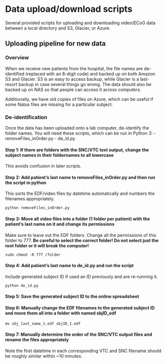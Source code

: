 # Data upload/download scripts

Several provided scripts for uploading and downloading video/ECoG data between a local directory and S3, Glacier, or Azure.

## Uploading pipeline for new data


### Overview

When we receive new patients from the hospital, the file names are de-identified (replaced with an 8-digit code) and backed up on both Amazon S3 and Glacier. S3 is an easy to access backup, while Glacier is a last-resort backup in case several things go wrong. The data should also be backed up on NAS so that people can access it across computers.

Additionally, we have old copies of files on Azure, which can be useful if some Natus files are missing for a particular subject.

### De-identification

Once the data has been uploaded onto a lab computer, de-identify the folder names. You will need these scripts, which can be run in Python 3:
    - removeFiles_inOrder.py
    - de_id.py

#### Step 1: If there are folders with the SNC/VTC text output, change the subject names in their foldernames to all lowercase
This avoids confusion in later scripts.

#### Step 2: Add patient’s last name to removeFiles_inOrder.py and then run the script in python 
This sorts the EDF/video files by datetime automatically and numbers the filenames appropriately.
```
python removeFiles_inOrder.py
```

#### Step 3: Move all **video** files into a folder (1 folder per patient) with the patient’s last name on it and change its permissions
Make sure to leave out the EDF folders.
Change all the permissions of this folder to 777. **Be careful to select the correct folder! Do not select just the root folder or it will break the computer!**
```
sudo chmod -R 777 /folder
```

#### Step 4: Add patient’s last name to de_id.py and run the script
Include generated subject ID if used an ID previously and are re-running it.
```
python de_id.py
```

#### Step 5: Save the generated subject ID to the online spreadsheet

#### Step 6: Manually change the EDF filenames to the generated subject ID and move them all into a folder with named sbjID_edf
```
mv sbj_last_name_1.edf sbjID_1.edf
```

#### Step 7: Manually determine the order of the SNC/VTC output files and rename the files appropriately
Note the first datetime in each corresponding VTC and SNC filename should be roughly similar within ~10 minutes.

